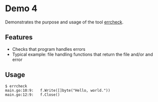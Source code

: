 # Demo 4

Demonstrates the purpose and usage of the tool [errcheck](https://github.com/kisielk/errcheck).

## Features

* Checks that program handles errors
* Typical example: file handling functions that return the file and/or and error

## Usage

```
$ errcheck
main.go:10:9:	f.Write([]byte("Hello, world."))
main.go:12:9:	f.Close()
```